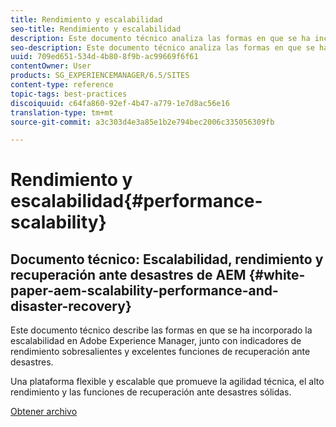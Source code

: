 ```yaml
---
title: Rendimiento y escalabilidad
seo-title: Rendimiento y escalabilidad
description: Este documento técnico analiza las formas en que se ha incorporado la escalabilidad en AEM junto con los indicadores de rendimiento y las funciones de recuperación ante desastres.
seo-description: Este documento técnico analiza las formas en que se ha incorporado la escalabilidad en AEM junto con los indicadores de rendimiento y las funciones de recuperación ante desastres.
uuid: 709ed651-534d-4b80-8f9b-ac99669f6f61
contentOwner: User
products: SG_EXPERIENCEMANAGER/6.5/SITES
content-type: reference
topic-tags: best-practices
discoiquuid: c64fa860-92ef-4b47-a779-1e7d8ac56e16
translation-type: tm+mt
source-git-commit: a3c303d4e3a85e1b2e794bec2006c335056309fb

---
```



# Rendimiento y escalabilidad{#performance-scalability}

## Documento técnico: Escalabilidad, rendimiento y recuperación ante desastres de AEM {#white-paper-aem-scalability-performance-and-disaster-recovery}

Este documento técnico describe las formas en que se ha incorporado la escalabilidad en Adobe Experience Manager, junto con indicadores de rendimiento sobresalientes y excelentes funciones de recuperación ante desastres.

Una plataforma flexible y escalable que promueve la agilidad técnica, el alto rendimiento y las funciones de recuperación ante desastres sólidas.

[Obtener archivo](assets/aem_scalability_whitepaperfinal-06122015je.pdf)
